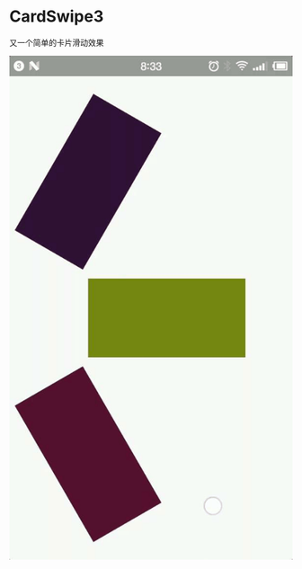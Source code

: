 # CardSwipe3
又一个简单的卡片滑动效果


![图片](https://github.com/liaofuyou/CardSwipe3/blob/master/screenshot/Gif_20180429_083340.gif)